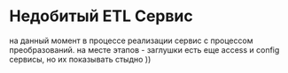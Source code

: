 # Недобитый ETL Сервис

на данный момент в процессе реализации сервис с процессом преобразований. на месте этапов - заглушки
есть еще access и config сервисы, но их показывать стыдно ))
